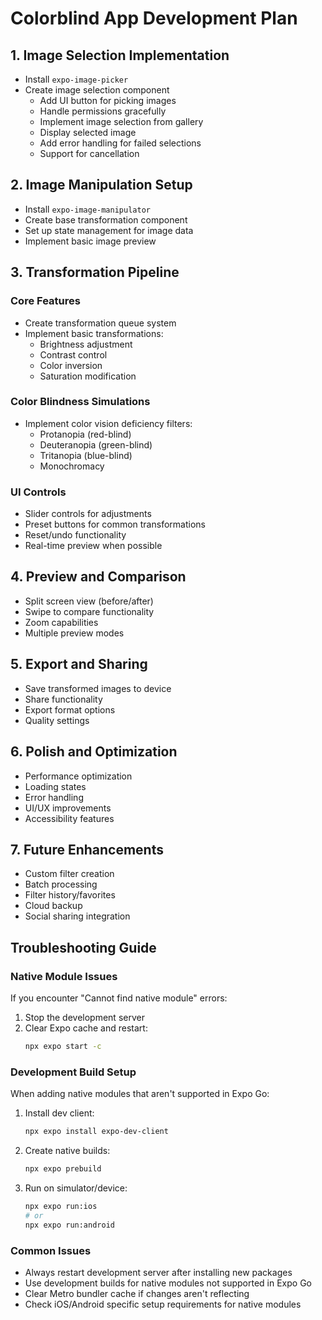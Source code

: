 # Colorblind App Development Plan

## 1. Image Selection Implementation
- Install `expo-image-picker`
- Create image selection component
  - Add UI button for picking images
  - Handle permissions gracefully
  - Implement image selection from gallery
  - Display selected image
  - Add error handling for failed selections
  - Support for cancellation

## 2. Image Manipulation Setup
- Install `expo-image-manipulator`
- Create base transformation component
- Set up state management for image data
- Implement basic image preview

## 3. Transformation Pipeline
### Core Features
- Create transformation queue system
- Implement basic transformations:
  - Brightness adjustment
  - Contrast control
  - Color inversion
  - Saturation modification

### Color Blindness Simulations
- Implement color vision deficiency filters:
  - Protanopia (red-blind)
  - Deuteranopia (green-blind)
  - Tritanopia (blue-blind)
  - Monochromacy

### UI Controls
- Slider controls for adjustments
- Preset buttons for common transformations
- Reset/undo functionality
- Real-time preview when possible

## 4. Preview and Comparison
- Split screen view (before/after)
- Swipe to compare functionality
- Zoom capabilities
- Multiple preview modes

## 5. Export and Sharing
- Save transformed images to device
- Share functionality
- Export format options
- Quality settings

## 6. Polish and Optimization
- Performance optimization
- Loading states
- Error handling
- UI/UX improvements
- Accessibility features

## 7. Future Enhancements
- Custom filter creation
- Batch processing
- Filter history/favorites
- Cloud backup
- Social sharing integration

## Troubleshooting Guide

### Native Module Issues
If you encounter "Cannot find native module" errors:
1. Stop the development server
2. Clear Expo cache and restart:
   ```bash
   npx expo start -c
   ```

### Development Build Setup
When adding native modules that aren't supported in Expo Go:
1. Install dev client:
   ```bash
   npx expo install expo-dev-client
   ```
2. Create native builds:
   ```bash
   npx expo prebuild
   ```
3. Run on simulator/device:
   ```bash
   npx expo run:ios
   # or
   npx expo run:android
   ```

### Common Issues
- Always restart development server after installing new packages
- Use development builds for native modules not supported in Expo Go
- Clear Metro bundler cache if changes aren't reflecting
- Check iOS/Android specific setup requirements for native modules 